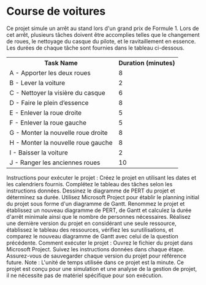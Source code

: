  # Course de voitures 
Ce projet simule un arrêt au stand lors d'un grand prix de Formule 1. Lors de cet arrêt, plusieurs tâches doivent être accomplies telles que le changement de roues, le nettoyage du casque du pilote, et le ravitaillement en essence. Les durées de chaque tâche sont fournies dans le tableau ci-dessous.

 <table>
        <tr>
            <th>Task Name</th>
            <th>Duration (minutes)</th>
        </tr>
        <tr>
            <td>A - Apporter les deux roues</td>
            <td>8</td>
        </tr>
        <tr>
            <td>B - Lever la voiture</td>
            <td>2</td>
        </tr>
        <tr>
            <td>C - Nettoyer la visière du casque</td>
            <td>6</td>
        </tr>
        <tr>
            <td>D - Faire le plein d’essence</td>
            <td>8</td>
        </tr>
        <tr>
            <td>E - Enlever la roue droite</td>
            <td>5</td>
        </tr>
        <tr>
            <td>F - Enlever la roue gauche</td>
            <td>5</td>
        </tr>
        <tr>
            <td>G - Monter la nouvelle roue droite</td>
            <td>8</td>
        </tr>
        <tr>
            <td>H - Monter la nouvelle roue gauche</td>
            <td>8</td>
        </tr>
        <tr>
            <td>I - Baisser la voiture</td>
            <td>2</td>
        </tr>
        <tr>
            <td>J - Ranger les anciennes roues</td>
            <td>10</td>
        </tr>
    </table>

Instructions pour exécuter le projet :
Créez le projet en utilisant les dates et les calendriers fournis.
Complétez le tableau des tâches selon les instructions données.
Dessinez le diagramme de PERT du projet et déterminez sa durée.
Utilisez Microsoft Project pour établir le planning initial du projet sous forme d'un diagramme de Gantt.
Renommez le projet et établissez un nouveau diagramme de PERT, de Gantt et calculez la durée d'arrêt minimale ainsi que le nombre de personnes nécessaires.
Réalisez une dernière version du projet en considérant une seule ressource, établissez le tableau des ressources, vérifiez les surutilisations, et comparez le nouveau diagramme de Gantt avec celui de la question précédente.
Comment exécuter le projet :
Ouvrez le fichier du projet dans Microsoft Project.
Suivez les instructions données dans chaque étape.
Assurez-vous de sauvegarder chaque version du projet pour référence future.
Note :
L'unité de temps utilisée dans ce projet est la minute.
Ce projet est conçu pour une simulation et une analyse de la gestion de projet, il ne nécessite pas de matériel spécifique pour son exécution.
